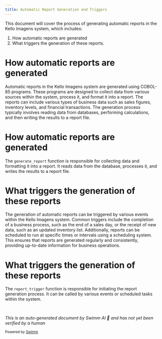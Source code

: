 ```yaml
---
title: Automatic Report Generation and Triggers
---
```

This document will cover the process of generating automatic reports in the Kello Imagens system, which includes:

1. How automatic reports are generated
2. What triggers the generation of these reports.

# How automatic reports are generated

Automatic reports in the Kello Imagens system are generated using COBOL-85 programs. These programs are designed to collect data from various sources within the system, process it, and format it into a report. The reports can include various types of business data such as sales figures, inventory levels, and financial transactions. The generation process typically involves reading data from databases, performing calculations, and then writing the results to a report file.

# How automatic reports are generated

The `generate_report` function is responsible for collecting data and formatting it into a report. It reads data from the database, processes it, and writes the results to a report file.

# What triggers the generation of these reports

The generation of automatic reports can be triggered by various events within the Kello Imagens system. Common triggers include the completion of a business process, such as the end of a sales day, or the receipt of new data, such as an updated inventory list. Additionally, reports can be scheduled to run at specific times or intervals using a scheduling system. This ensures that reports are generated regularly and consistently, providing up-to-date information for business operations.

# What triggers the generation of these reports

The `report_trigger` function is responsible for initiating the report generation process. It can be called by various events or scheduled tasks within the system.

&nbsp;

*This is an auto-generated document by Swimm AI 🌊 and has not yet been verified by a human*

<SwmMeta version="3.0.0" repo-id="Z2l0aHViJTNBJTNBa2VsbG8lM0ElM0Fzd2ltbWlv" repo-name="kello"><sup>Powered by [Swimm](/)</sup></SwmMeta>
